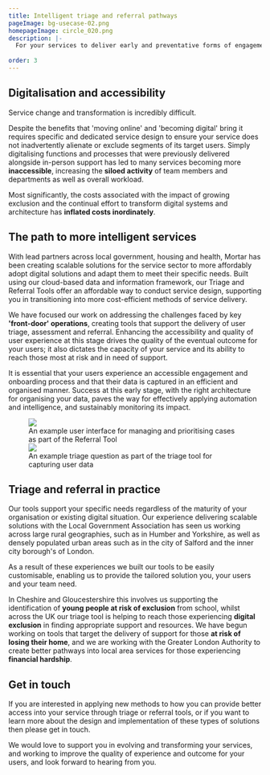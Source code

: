 ```yaml
---
title: Intelligent triage and referral pathways
pageImage: bg-usecase-02.png
homepageImage: circle_020.png
description: |-
  For your services to deliver early and preventative forms of engagement your teams and officers need the best data and touchpoints to engage, inform and inspire their users. We co-create more efficient pathways into services with custom triage and referral tools that personalise experiences and support you in monitoring customer risk and success. 
  
order: 3
---
```


Digitalisation and accessibility
-----------------------------------------------------------------------------------------------------
Service change and transformation is incredibly difficult. 

Despite the benefits that 'moving online' and 'becoming digital' bring it requires specific and dedicated service design to ensure your service does not inadvertently alienate or exclude segments of its target users. Simply digitalising functions and processes that were previously delivered alongside in-person support has led to many services becoming more **inaccessible**, increasing the **siloed activity** of team members and departments as well as overall workload. 

Most significantly, the costs associated with the impact of growing exclusion and the continual effort to transform digital systems and architecture has **inflated costs inordinately**.

The path to more intelligent services
-----------------------------------------------------------------------------------------------------
With lead partners across local government, housing and health, Mortar has been creating scalable solutions for the service sector to more affordably adopt digital solutions and adapt them to meet their specific needs. Built using our cloud-based data and information framework, our Triage and Referral Tools offer an affordable way to conduct service design, supporting you in transitioning into more cost-efficient methods of service delivery.

We have focused our work on addressing the challenges faced by key **'front-door' operations**, creating tools that support the delivery of user triage, assessment and referral. Enhancing the accessibility and quality of user experience at this stage drives the quality of the eventual outcome for your users; it also dictates the capacity of your service and its ability to reach those most at risk and in need of support. 

It is essential that your users experience an accessible engagement and onboarding process and that their data is captured in an efficient and organised manner. Success at this early stage, with the right architecture for organising your data, paves the way for effectively applying automation and intelligence, and sustainably monitoring its impact.

 <figure>
  <img src="{{ '/static/images/use-cases/triage-referral_01.png' | url }}" />
  <figcaption>
    An example user interface for managing and prioritising cases as part of the Referral Tool
  </figcaption>
   <img src="{{ '/static/images/use-cases/triage-referral_02.png' | url }}" />
  <figcaption>
    An example triage question as part of the triage tool for capturing user data
  </figcaption>
</figure>

Triage and referral in practice
-----------------------------------------------------------------------------------------------------
Our tools support your specific needs regardless of the maturity of your organisation or existing digital situation. Our experience delivering scalable solutions with the Local Government Association has seen us working across large rural geographies, such as in Humber and Yorkshire, as well as densely populated urban areas such as in the city of Salford and the inner city borough's of London. 

As a result of these experiences we built our tools to be easily customisable, enabling us to provide the tailored solution you, your users and your team need.

In Cheshire and Gloucestershire this involves us supporting the identification of **young people at risk of exclusion** from school, whilst across the UK our triage tool is helping to reach those experiencing **digital exclusion** in finding appropriate support and resources. We have begun working on tools that target the delivery of support for those **at risk of losing their home**, and we are working with the Greater London Authority to create better pathways into local area services for those experiencing **financial hardship**. 

Get in touch
-----------------------------------------------------------------------------------------------------
If you are interested in applying new methods to how you can provide better access into your service through triage or referral tools, or if you want to learn more about the design and implementation of these types of solutions then please get in touch. 

We would love to support you in evolving and transforming your services, and working to improve the quality of experience and outcome for your users, and look forward to hearing from you. 
